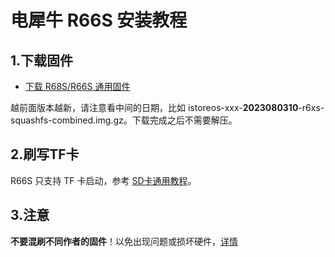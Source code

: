 # 电犀牛 R66S 安装教程

## 1.下载固件

* [下载 R68S/R66S 通用固件](https://site.istoreos.com/firmware/download?devicename=r6xs&firmware=iStoreOS)

越前面版本越新，请注意看中间的日期，比如 istoreos-xxx-**2023080310**-r6xs-squashfs-combined.img.gz。下载完成之后不需要解压。

## 2.刷写TF卡
R66S 只支持 TF 卡启动，参考 [SD卡通用教程](/zh/guide/istoreos/install_sd.html)。

## 3.注意
**不要混刷不同作者的固件**！以免出现问题或损坏硬件，[详情](https://github.com/istoreos/istoreos/issues/1012)